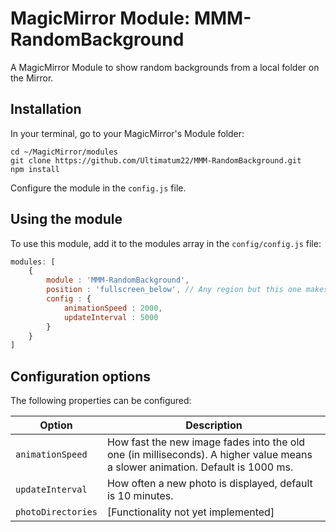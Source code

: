 # MagicMirror Module: MMM-RandomBackground
A MagicMirror Module to show random backgrounds from a local folder on the Mirror.

## Installation

In your terminal, go to your MagicMirror's Module folder:
````
cd ~/MagicMirror/modules
git clone https://github.com/Ultimatum22/MMM-RandomBackground.git
npm install
````

Configure the module in the `config.js` file.

## Using the module

To use this module, add it to the modules array in the `config/config.js` file:
````javascript
modules: [
	{
		module : 'MMM-RandomBackground',
		position : 'fullscreen_below', // Any region but this one makes the most sense
		config : {
			animationSpeed : 2000,
			updateInterval : 5000
		}
	}
]
````

## Configuration options
The following properties can be configured:

<table width="100%">
	<thead>
		<tr>
			<th>Option</th>
			<th width="100%">Description</th>
		</tr>
	</thead>
	<tbody>
		<tr>
			<td><code>animationSpeed</code></td>
			<td>How fast the new image fades into the old one (in milliseconds). A higher value means a slower animation. Default is 1000 ms.</td>
		</tr>
		<tr>
			<td><code>updateInterval</code></td>
			<td>How often a new photo is displayed, default is 10 minutes.</td>
		</tr>
		<tr>
			<td><code>photoDirectories</code></td>
			<td>[Functionality not yet implemented]</td>
		</tr>
	</tbody>
</table>
